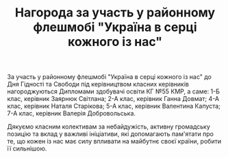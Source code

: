 ﻿---
title: Нагорода за участь у районному флешмобі "Україна в серці кожного із нас"
---

За участь у районному флешмобі "Україна в серці кожного із нас" до Дня Гідності та Свободи під керівництвом класних керівників нагороджуються Дипломами здобувачі освіти КГ №55 КМР, а саме: 1-Б клас, керівник Заярнюк Світлана; 2-А клас, керівник Ганна Довмат; 4-А клас, керівник Наталя Старікова; 5-А клас, керівник Валентина Капуста; 7-А клас, керівник Валерія Добровольська.

Дякуємо класним колективам за небайдужість, активну громадську позицію та вклад у важливі ініціативи, які допомагають пам'ятати про те, що кожен із нас має силу впливати на майбутнє своєї країни, робити її сильнішою.

<slideshow />